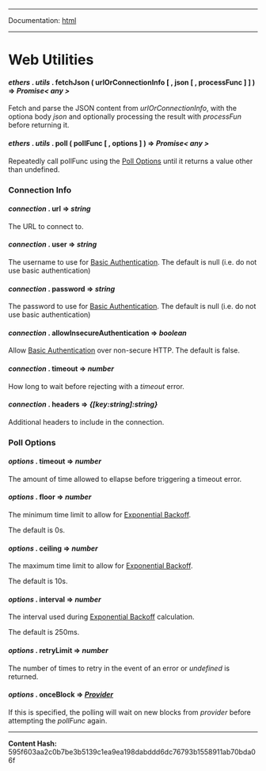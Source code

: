 -----

Documentation: [html](https://docs-beta.ethers.io/)

-----

Web Utilities
=============



#### *ethers* . *utils* . **fetchJson** ( urlOrConnectionInfo [  , json [  , processFunc ]  ]  )  **=>** *Promise< any >*

Fetch and parse the JSON content from *urlOrConnectionInfo*, with the
optiona body *json* and optionally processing the result with *processFun*
before returning it.




#### *ethers* . *utils* . **poll** ( pollFunc [  , options ]  )  **=>** *Promise< any >*

Repeatedly call pollFunc using the [Poll Options](./) until it returns a
value other than undefined.




### Connection Info



#### *connection* . **url** **=>** *string*

The URL to connect to.




#### *connection* . **user** **=>** *string*

The username to use for [Basic Authentication](../../../Users/ricmoo/Development/ethers/ethers.js-v5/https:/en.wikipedia.org/wiki/Basic_access_authentication).
The default is null (i.e. do not use basic authentication)




#### *connection* . **password** **=>** *string*

The password to use for [Basic Authentication](../../../Users/ricmoo/Development/ethers/ethers.js-v5/https:/en.wikipedia.org/wiki/Basic_access_authentication).
The default is null (i.e. do not use basic authentication)




#### *connection* . **allowInsecureAuthentication** **=>** *boolean*

Allow [Basic Authentication](../../../Users/ricmoo/Development/ethers/ethers.js-v5/https:/en.wikipedia.org/wiki/Basic_access_authentication) over non-secure HTTP. The default is false.




#### *connection* . **timeout** **=>** *number*

How long to wait before rejecting with a *timeout* error.




#### *connection* . **headers** **=>** *{[key:string]:string}*

Additional headers to include in the connection.




### Poll Options



#### *options* . **timeout** **=>** *number*

The amount of time allowed to ellapse before triggering a timeout
error.




#### *options* . **floor** **=>** *number*

The minimum time limit to allow for [Exponential Backoff](../../../Users/ricmoo/Development/ethers/ethers.js-v5/https:/en.wikipedia.org/wiki/Exponential_backoff).

The default is 0s.




#### *options* . **ceiling** **=>** *number*

The maximum time limit to allow for [Exponential Backoff](../../../Users/ricmoo/Development/ethers/ethers.js-v5/https:/en.wikipedia.org/wiki/Exponential_backoff).

The default is 10s.




#### *options* . **interval** **=>** *number*

The interval used during [Exponential Backoff](../../../Users/ricmoo/Development/ethers/ethers.js-v5/https:/en.wikipedia.org/wiki/Exponential_backoff) calculation.

The default is 250ms.




#### *options* . **retryLimit** **=>** *number*

The number of times to retry in the event of an error or *undefined* is
returned.




#### *options* . **onceBlock** **=>** *[Provider](../../providers/provider)*

If this is specified, the polling will wait on new blocks from
*provider* before attempting the *pollFunc* again.





-----
**Content Hash:** 595f603aa2c0b7be3b5139c1ea9ea198dabddd6dc76793b1558911ab70bda06f